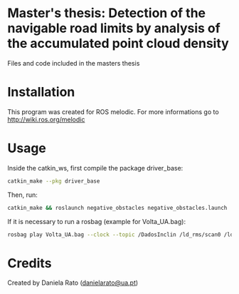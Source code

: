# Master's thesis: Detection of the navigable road limits by analysis of the accumulated point cloud density
Files and code included in the masters thesis 

# Installation

This program was created for ROS melodic. For more informations go to http://wiki.ros.org/melodic

# Usage

Inside the catkin_ws, first compile the package driver_base:

```bash
catkin_make --pkg driver_base
```
Then, run:

```bash
catkin_make && roslaunch negative_obstacles negative_obstacles.launch
```

If it is necessary to run a rosbag (example for Volta_UA.bag):

```bash
rosbag play Volta_UA.bag --clock --topic /DadosInclin /ld_rms/scan0 /ld_rms/scan1 /ld_rms/scan2 /ld_rms/scan3 /imu /gps /fix /inspva /camera/image_color
```


# Credits
Created by Daniela Rato (danielarato@ua.pt)
